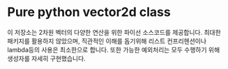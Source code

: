 # Pure python vector2d class
이 저장소는 2차원 벡터의 다양한 연산을 위한 파이선 소스코드를 제공합니다. 최대한 패키지를 활용하지 않았으며, 직관적인 이해를 돕기위해 리스트 컨프리헨션이나 lambda등의 사용은 최소한으로 합니다. 또한 가능한 예외처리는 모두 수행하기 위해 생성자를 자세히 구현했습니다.
